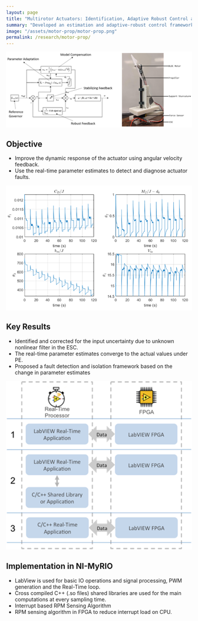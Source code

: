 ```yaml
---
layout: page
title: "Multirotor Actuators: Identification, Adaptive Robust Control and Fault Diagnosis"
summary: "Developed an estimation and adaptive-robust control framework for uncertainity rejection and fault diagnosis using rotor angular velocity feedback from back-emf signals"
image: "/assets/motor-prop/motor-prop.png"
permalink: /research/motor-prop/
---
```


<img src="/assets/motor-prop/motor-prop.png" width="700">

## Objective
- Improve the dynamic response of the actuator using angular velocity feedback.
- Use the real-time parameter estimates to detect and diagnose actuator faults.

<img src="/assets/motor-prop/param_est.png" width="700">

## Key Results
- Identified and corrected for the input uncertainty due to unknown nonlinear filter in the ESC.
- The real-time parameter estimates converge to the actual values under PE.
- Proposed a fault detection and isolation framework based on the change in parameter estimates

<img src="/assets/motor-prop/implementation.png" width="700">

## Implementation in NI-MyRIO
- LabView is used for basic IO operations and signal processing, PWM generation and the Real-Time loop.
- Cross compiled C++ (.so files) shared libraries are used for the main computations at every sampling time.
- Interrupt based RPM Sensing Algorithm
- RPM sensing algorithm in FPGA to reduce interrupt load on CPU.
